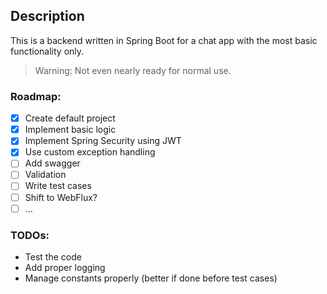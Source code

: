 ## Description
This is a backend written in Spring Boot for a chat app with the most basic functionality only.
> Warning: Not even nearly ready for normal use.

### Roadmap:
- [x] Create default project
- [x] Implement basic logic
- [x] Implement Spring Security using JWT
- [X] Use custom exception handling
- [ ] Add swagger
- [ ] Validation
- [ ] Write test cases
- [ ] Shift to WebFlux?
- [ ] ...

### TODOs:
- Test the code
- Add proper logging
- Manage constants properly (better if done before test cases)
